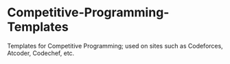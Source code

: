 # Competitive-Programming-Templates
Templates for Competitive Programming; used on sites such as Codeforces, Atcoder, Codechef, etc.
